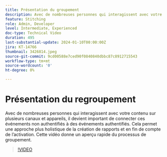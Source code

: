 ```yaml
---
title: Présentation du groupement
description: Avec de nombreuses personnes qui interagissent avec votre contenu sur plusieurs canaux et appareils, il devient important de connecter ces événements non authentifiés à des événements authentifiés. Cela permet une approche plus holistique de la création de rapports et en fin de compte de l’activation. Cette vidéo donne un aperçu rapide du processus de groupement.
feature: Stitching
role: Admin, Developer
level: Intermediate, Experienced
doc-type: Technical Video
duration: 495
last-substantial-update: 2024-01-10T00:00:00Z
jira: KT-14766
thumbnail: 3426814.jpeg
source-git-commit: 9cd00588e7ced90f0840840dbbc87c8912715543
workflow-type: tm+mt
source-wordcount: '0'
ht-degree: 0%

---
```



# Présentation du regroupement

Avec de nombreuses personnes qui interagissent avec votre contenu sur plusieurs canaux et appareils, il devient important de connecter ces événements non authentifiés à des événements authentifiés. Cela permet une approche plus holistique de la création de rapports et en fin de compte de l’activation. Cette vidéo donne un aperçu rapide du processus de groupement.

>[!VIDEO](https://video.tv.adobe.com/v/3426814/?learn=on)
